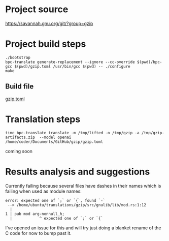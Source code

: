 # Project source

https://savannah.gnu.org/git/?group=gzip

# Project build steps

```
./bootstrap
bpc-translate generate-replacement --ignore --cc-override $(pwd)/bpc-gcc $(pwd)/gzip.toml /usr/bin/gcc $(pwd) -- ./configure
make
```

## Build file

[gzip.toml](gzip.toml)

# Translation steps

```
time bpc-translate translate -m /tmp/lifted -o /tmp/gzip -a /tmp/gzip-artifacts.zip  --model openai /home/coder/Documents/GitHub/gzip/gzip.toml
```

coming soon

# Results analysis and suggestions

Currently failing because several files have dashes in their names which is failing when used as module names:

```
error: expected one of `;` or `{`, found `-`
 --> /home/ubuntu/translations/gzip/src/gnulib/lib/mod.rs:1:12
  |
1 | pub mod arg-nonnull_h;
  |            ^ expected one of `;` or `{`

```

I've opened an issue for this and will try just doing a blanket rename of the C code for now to bump past it.



